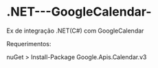 # .NET---GoogleCalendar-
Ex de integração .NET(C#) com GoogleCalendar

Requerimentos: 

nuGet > Install-Package Google.Apis.Calendar.v3
